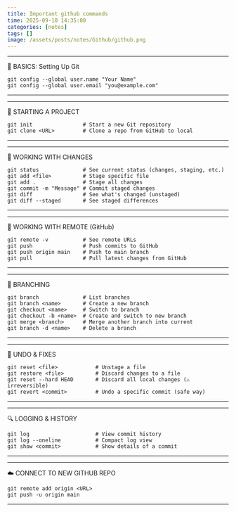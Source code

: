 ```yaml
---
title: Important github commands
time: 2025-09-10 14:35:00
categories: [notes]
tags: []
image: /assets/posts/notes/Github/github.png
---
```


---
🧠 BASICS: Setting Up Git
```
git config --global user.name "Your Name"
git config --global user.email "you@example.com"

```
---

---
📁 STARTING A PROJECT
```
git init                # Start a new Git repository
git clone <URL>         # Clone a repo from GitHub to local

```
---

---
💾 WORKING WITH CHANGES
```
git status              # See current status (changes, staging, etc.)
git add <file>          # Stage specific file
git add .               # Stage all changes
git commit -m "Message" # Commit staged changes
git diff                # See what's changed (unstaged)
git diff --staged       # See staged differences

```
---

---
🔁 WORKING WITH REMOTE (GitHub)
```
git remote -v           # See remote URLs
git push                # Push commits to GitHub
git push origin main    # Push to main branch
git pull                # Pull latest changes from GitHub

```
---

---
🌿 BRANCHING
```
git branch              # List branches
git branch <name>       # Create a new branch
git checkout <name>     # Switch to branch
git checkout -b <name>  # Create and switch to new branch
git merge <branch>      # Merge another branch into current
git branch -d <name>    # Delete a branch

```
---

---
🧽 UNDO & FIXES
```
git reset <file>            # Unstage a file
git restore <file>          # Discard changes to a file
git reset --hard HEAD       # Discard all local changes (⚠️ irreversible)
git revert <commit>         # Undo a specific commit (safe way)

```
---

---
🔍 LOGGING & HISTORY
```
git log                     # View commit history
git log --oneline           # Compact log view
git show <commit>           # Show details of a commit

```
---

---
☁️ CONNECT TO NEW GITHUB REPO
```
git remote add origin <URL>
git push -u origin main

```
---


